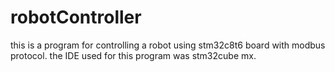 # robotController
this is a program for controlling a robot using stm32c8t6 board with modbus protocol.
the IDE used for this program was stm32cube mx.
